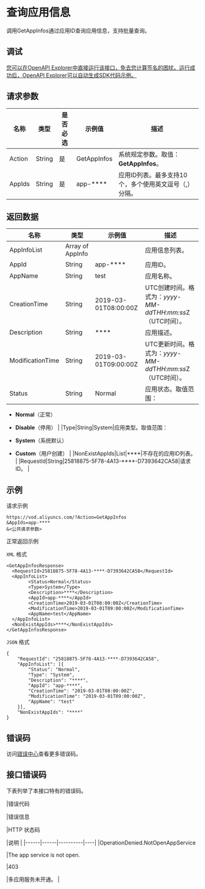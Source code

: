 # 查询应用信息

调用GetAppInfos通过应用ID查询应用信息，支持批量查询。

## 调试

[您可以在OpenAPI Explorer中直接运行该接口，免去您计算签名的困扰。运行成功后，OpenAPI Explorer可以自动生成SDK代码示例。](https://api.aliyun.com/#product=vod&api=GetAppInfos&type=RPC&version=2017-03-21)

## 请求参数

|名称|类型|是否必选|示例值|描述|
|--|--|----|---|--|
|Action|String|是|GetAppInfos|系统规定参数。取值：**GetAppInfos**。 |
|AppIds|String|是|app-\*\*\*\*|应用ID列表。最多支持10个，多个使用英文逗号（,）分隔。 |

## 返回数据

|名称|类型|示例值|描述|
|--|--|---|--|
|AppInfoList|Array of AppInfo| |应用信息列表。 |
|AppId|String|app-\*\*\*\*|应用ID。 |
|AppName|String|test|应用名称。 |
|CreationTime|String|2019-03-01T08:00:00Z|UTC创建时间。格式为：*yyyy-MM-dd*T*HH:mm:ss*Z（UTC时间）。 |
|Description|String|\*\*\*\*|应用描述。 |
|ModificationTime|String|2019-03-01T09:00:00Z|UTC更新时间。格式为：*yyyy-MM-dd*T*HH:mm:ss*Z（UTC时间）。 |
|Status|String|Normal|应用状态。取值范围：

 -   **Normal**（正常）
-   **Disable**（停用） |
|Type|String|System|应用类型。取值范围：

 -   **System**（系统默认）
-   **Custom**（用户创建） |
|NonExistAppIds|List|\*\*\*\*|不存在的应用ID列表。 |
|RequestId|String|25818875-5F78-4A13-\*\*\*\*-D7393642CA58|请求ID。 |

## 示例

请求示例

```
https://vod.aliyuncs.com/?Action=GetAppInfos
&AppIds=app-****
&<公共请求参数>
```

正常返回示例

`XML` 格式

```
<GetAppInfosResponse>
  <RequestId>25818875-5F78-4A13-****-D7393642CA58</RequestId>
  <AppInfoList>
        <Status>Normal</Status>
        <Type>System</Type>
        <Description>****</Description>
        <AppId>app-****</AppId>
        <CreationTime>2019-03-01T08:00:00Z</CreationTime>
        <ModificationTime>2019-03-01T09:00:00Z</ModificationTime>
        <AppName>test</AppName>
  </AppInfoList>
  <NonExistAppIds>****</NonExistAppIds>
</GetAppInfosResponse>
```

`JSON` 格式

```
{
	"RequestId": "25818875-5F78-4A13-****-D7393642CA58",
	"AppInfoList": [{
		"Status": "Normal",
		"Type": "System",
		"Description": "****",
		"AppId": "app-****",
		"CreationTime": "2019-03-01T08:00:00Z",
		"ModificationTime": "2019-03-01T09:00:00Z",
		"AppName": "test"
	}],
	"NonExistAppIds": "****"
}
```

## 错误码

访问[错误中心](https://error-center.aliyun.com/status/product/vod)查看更多错误码。

## 接口错误码

下表列举了本接口特有的错误码。

|错误代码

|错误信息

|HTTP 状态码

|说明 |
|------|------|----------|----|
|OperationDenied.NotOpenAppService

|The app service is not open.

|403

|多应用服务未开通。 |

